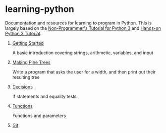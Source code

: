 # learning-python

Documentation and resources for learning to program in Python. This is largely based on the [Non-Programmer's Tutorial for Python 3](https://en.wikibooks.org/wiki/Non-Programmer%27s_Tutorial_for_Python_3) and [Hands-on Python 3 Tutorial](http://anh.cs.luc.edu/python/hands-on/3.1/handsonHtml/index.html).

1. [Getting Started](./2019-09-09/GettingStarted.md)

    A basic introduction covering strings, arithmetic, variables, and input

1. [Making Pine Trees](./2019-09-16/PineTrees.md)

    Write a program that asks the user for a width, and then print out their resulting tree

1. [Decisions](./2019-09-23/Decisions.md)

    If statements and equality tests

1. [Functions](./2019-09-23/Functions.md)

    Functions and parameters

1. [Git](./Git.md)
